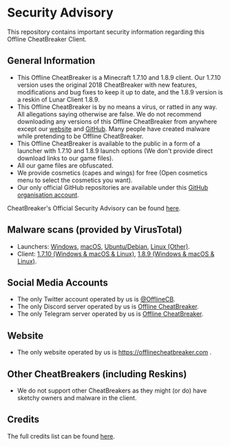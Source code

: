 # Security Advisory
This repository contains important security information regarding this Offline CheatBreaker Client.

## General Information
* This Offline CheatBreaker is a Minecraft 1.7.10 and 1.8.9 client. Our 1.7.10 version uses the original 2018 CheatBreaker with new features, modifications and bug fixes to keep it up to date, and the 1.8.9 version is a reskin of Lunar Client 1.8.9.
* This Offline CheatBreaker is by no means a virus, or ratted in any way. All allegations saying otherwise are false. We do not recommend downloading any versions of this Offline CheatBreaker from anywhere except our [website](https://offlinecheatbreaker.com) and [GitHub](https://github.com/Offline-Cheatbreaker). Many people have created malware while pretending to be Offline CheatBreaker.
* This Offline CheatBreaker is available to the public in a form of a launcher with 1.7.10 and 1.8.9 launch options (We don't provide direct download links to our game files).
* All our game files are obfuscated.
* We provide cosmetics (capes and wings) for free (Open cosmetics menu to select the cosmetics you want).
* Our only official GitHub repositories are available under this [GitHub organisation account](https://github.com/Offline-Cheatbreaker).

CheatBreaker's Official Security Advisory can be found [here](https://github.com/CheatBreaker/Security-Advisory).

## Malware scans (provided by VirusTotal)
* Launchers:
[Windows](https://www.virustotal.com/gui/file/86a36dea741e9b3c59ec86602baf8e3146bc181cfc188404050998aa01875c25),
[macOS](https://www.virustotal.com/gui/file/85d89511444f9a55060435960ea4b53adc2f4af49371ca347e5db7270e6c1d65),
[Ubuntu/Debian](https://www.virustotal.com/gui/file/00d6d5b4b1fda5d93e59a9b7aae4bc25e82bcc6a7581e6957d61c603d6d1a230),
[Linux (Other)](https://www.virustotal.com/gui/file/bebee9edb1526f3b02c81307bb2dab7d2b5c9f81cfc341fe7d576ab3a028efe3).
* Client:
[1.7.10 (Windows & macOS & Linux)](https://www.virustotal.com/gui/file/34ca789797fd149c43e403641f898d95f0b754af346f66b7703a98796e317c63),
[1.8.9 (Windows & macOS & Linux)](https://www.virustotal.com/gui/file/c1a3a8fded25ffc46fb0117de96b27f4d90f27920cffa31eff358a9494dca070).

## Social Media Accounts
* The only Twitter account operated by us is [@OfflineCB](https://twitter.com/OfflineCB).
* The only Discord server operated by us is [Offline CheatBreaker](https://discord.gg/CheatBreaker).
* The only Telegram server operated by us is [Offline CheatBreaker](https://t.me/OfflineCheatBreaker).


## Website
* The only website operated by us is https://offlinecheatbreaker.com .

## Other CheatBreakers (including Reskins)
* We do not support other CheatBreakers as they might (or do) have sketchy owners and malware in the client.

## Credits
The full credits list can be found [here](https://github.com/Offline-CheatBreaker/Client/blob/master/Credits.md).
